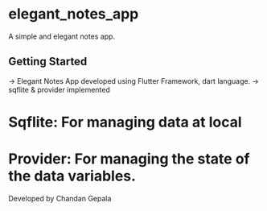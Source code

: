 # elegant_notes_app

A simple and elegant notes app.

## Getting Started

-> Elegant Notes App developed using Flutter Framework, dart language.
-> sqflite & provider implemented 

# Sqflite: For managing data at local
# Provider: For managing the state of the data variables.

Developed by Chandan Gepala
